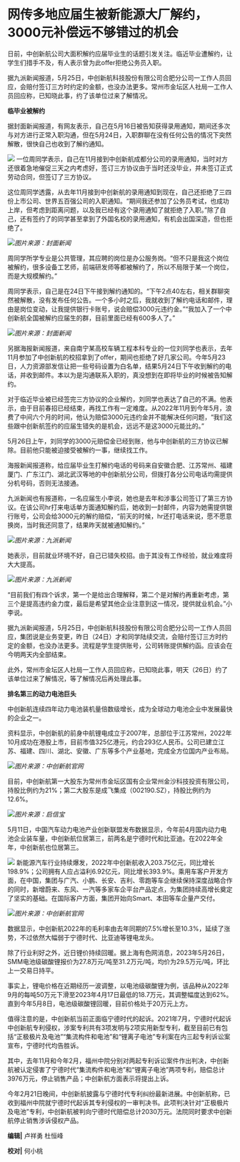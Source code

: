 # 网传多地应届生被新能源大厂解约，3000元补偿远不够错过的机会

日前，中创新航公司大面积解约应届毕业生的话题引发关注。临近毕业遭解约，让学生们措手不及，有人表示曾为此offer拒绝公务员入职。

据九派新闻报道，5月25日，中创新航科技股份有限公司合肥分公司一工作人员回应，会赔付签订三方时约定的金额，也没办法更多。常州市金坛区人社局一工作人员回应称，已知晓此事，约了该单位过来了解情况。

**临毕业被解约**

据封面新闻报道，有网友表示，自己在5月16日被告知获得录用通知，期间还多次与对方进行正常入职沟通，但在5月24日，入职群聊在没有任何公告的情况下突然解散，很快自己也收到了解约通知。

![](https://inews.gtimg.com/om_bt/O1Xn28i2QDeujOq9drTdx9PrqAt9JB0YrL0dO6a4X-Y9QAA/1000)
一位周同学表示，自己在11月接到中创新航成都分公司的录用通知，当时对方还很着急地催促三天之内考虑好，签订三方协议由于当时还没毕业，并未签订正式劳动合同，但签订了三方协议。

这位周同学透露，从去年11月接到中创新航的录用通知到现在，自己还拒绝了三四份上市公司、世界五百强公司的入职通知。“期间我还参加了公务员考试，也成功上岸，但考虑到距离问题，以及我已经有这个录用通知了就拒绝了入职。”除了自己，还有签约了的同学甚至拿到了外国名校的录用通知，有机会出国深造，但也拒绝了。

![](https://inews.gtimg.com/om_bt/OM65cHhh_PowjvicXg1rGiDtVg7VPmTR45uuWttzyCQjwAA/1000)_图片来源：封面新闻_

周同学所学专业是公共管理，其应聘的岗位是办公服务岗。“但不只是我这个岗位被解约，很多设备工艺师，前端研发师等都被解约了，所以不局限于某一个岗位，而是大规模解约。”

周同学表示，自己是在24日下午接到解约通知的。“下午2点40左右，相关群聊突然被解散，没有发布任何公告。一个多小时之后，我就收到了解约电话和邮件，理由是岗位变动，让我提供银行卡账号，说会赔偿3000元违约金。”“我加入了一个中创新航全国被解约应届生的群，目前里面已经有600多人了。”

![](https://inews.gtimg.com/om_bt/OHq13Gj7bgywR1J4XnWauuO5MALeO8cBMUVK1SPPe0vAUAA/1000)_图片来源：封面新闻_

另据海报新闻报道，来自南宁某高校车辆工程本科专业的一位刘同学也表示，去年11月参加了中创新航的校招拿到了offer，期间也拒绝了好几家公司。今年5月23日，人力资源部发信让把一些号码设置为白名单，结果5月24日下午收到解约的电话，并收到邮件。本以为是沟通联系入职的，真没想到在即将毕业的时候被告知解约。

对于临近毕业被已经签完三方协议的企业解约，刘同学也表达了自己的不满。他表示，由于目前春招已经结束，再找工作有一定难度。从2022年11月到今年5月，浪费了中间六个月的时间，他认为赔偿3000元违约金并不能解决任何问题，“我们这些跟中创新航签约的应届生错失的是机会，远远不是这3000元能比的。”

5月26日上午，刘同学的3000元赔偿金已经到账，他与中创新航的三方协议已解除。目前他只能被迫接受被解约一事，继续找工作。

海报新闻报道称，给应届毕业生打解约电话的号码来自安徽合肥、江苏常州、福建厦门、广东江门、湖北武汉等地的中创新航分公司，但拨打各分公司电话均需提供分机号码，否则无法接通。

九派新闻也有报道称，一名应届生小李说，她也是去年和涉事公司签订了第三方协议。在该公司hr打来电话单方面通知解约后，她收到一封邮件，内容为她需提供银行账号，公司会给3000元的解约赔偿，“前天的时候，hr还打电话来说，愿不愿意换岗，当时我还同意了，结果昨天就被通知解约。”

![](https://inews.gtimg.com/om_bt/Ow2tumzkkWDq7IA6TXD2KSbdym3KdcfBUt3Gud2NsccyMAA/1000)_图片来源：九派新闻_

她表示，目前就业环境不好，自己已错失校招。由于其没有工作经验，就业难度将大大提高。

![](https://inews.gtimg.com/om_bt/OUWSPrSMbCNrzS_1MAQWp4ENmWAibhrloSK4MjAnle6hEAA/1000)_图片来源：九派新闻_

“目前我们有四个诉求，第一个是给出合理解释，第二个是对解约再重新考虑，第三个是提高违约金力度，最后是希望其他企业注意到这一情况，提供就业机会。”小李说。

据九派新闻报道，5月25日，中创新航科技股份有限公司合肥分公司一工作人员回应，集团说是业务变更，昨日（24日）才和同学陆续交流，会赔付签订三方时约定的金额，也没办法更多。流程是学生提供账号，公司转账提供解约函。应该会在今明两天内全部结束。

此外，常州市金坛区人社局一工作人员回应称，已知晓此事，明天（26日）约了该单位过来了解情况，等了解情况后再处理此事。

**排名第三的动力电池巨头**

中创新航连续四年动力电池装机量倍数级增长，成为全球动力电池企业中发展最快的企业之一。

资料显示，中创新航的前身中航锂电成立于2007年，总部位于江苏常州，2022年10月成功在港股上市，目前市值325亿港元，约合293亿人民币。公司已建立江苏、福建、四川、湖北、安徽、广东等多个产业基地，完成全方位国内产业布局。

![](https://inews.gtimg.com/om_bt/OPyIXwKVORTtrr-qJHPuT1s4vkee7rkK__D0RxXAx4Cm8AA/1000)_图片来源：中创新航官网_

目前，中创新航第一大股东为常州市金坛区国有企业常州金沙科技投资有限公司，持股比例约为21%；第二大股东是成飞集成（002190.SZ），持股比例约为12.6%。

![](https://inews.gtimg.com/om_bt/O5vRnXOt8oepoBF_gzdui26KRn8Y02rpultWS3FUURFMwAA/1000)_图片来源：启信宝_

5月11日，中国汽车动力电池产业创新联盟发布数据显示，今年前4月国内动力电池企业装车量，中创新航位居第三，前两名是宁德时代和比亚迪。在2022年全年，中创新航也位居第三。

![](https://inews.gtimg.com/om_bt/OcRKFB5XsHkDwbkeDQNKs3VFqVOE-6USojFb_ErWPkt58AA/1000)
新能源汽车行业持续爆发，2022年中创新航收入203.75亿元，同比增长198.9%；公司拥有人应占溢利6.92亿元，同比增长393.9%。乘用车客户开发方面，在中国，集团与广汽、小鹏、长安、吉利、零跑等车企继续保持深度战略合作的同时，新增蔚来、东风、一汽等多家车企平台产品定点，为集团持续高增长奠定了坚实的基础。在国际客户方面，集团开始向Smart、本田等车企量产交付。

![](https://inews.gtimg.com/om_bt/O1RvVprCgnWpyhl2e_sEYXv_sO1UszUeEzRj5dv1BCF2gAA/1000)_图片来源：中创新航官网_

数据显示，中创新航2022年的毛利率由去年同期的7.5%增长至10.3%，延续了涨势，不过依然大幅弱于宁德时代、比亚迪等锂电龙头。

除了行业利好之外，近日锂价持续回暖。据上海有色网消息，2023年5月26日，SMM电池级碳酸锂报价为27.8万元/吨至31.2万元/吨，均价为29.5万元/吨，环比上一交易日持平。

事实上，锂电价格在近期经历一波调整，以电池级碳酸锂为例，该品种从2022年9月的每吨50万元下滑至2023年4月17日最低的18.7万元，其调整幅度达到62%。直到今年5月8日，电池级碳酸锂回暖，目前价格处于20万元上方。

值得注意的是，中创新航当前正面临宁德时代的起诉。2021年7月，宁德时代起诉中创新航专利侵权，涉案专利共有3项发明与2项实用新型专利，截至目前已有包括“正极极片及电池”“集流构件和电池”和“锂离子电池”专利案在内三起专利诉讼案宣布，宁德时代均告胜诉。

其中，去年11月和今年2月，福州中院分别对两起专利诉讼案件作出判决，中创新航被认定侵害了宁德时代“集流构件和电池”和“锂离子电池”两项专利，赔偿总计3976万元，停止销售产品；中创新航方面表示将提出上诉。

今年2月21日晚间，中创新航披露与宁德时代专利纠纷最新进展。中创新航称，已收到福州中院就宁德时代起诉其专利侵权的一审判决书。此项判决针对“正极极片及电池”专利，中创新航被判向宁德时代赔偿总计2030万元。法院同时要求中创新航停止销售涉诉侵权产品。

**编辑|** 卢祥勇 杜恒峰

**校对|** 何小桃


